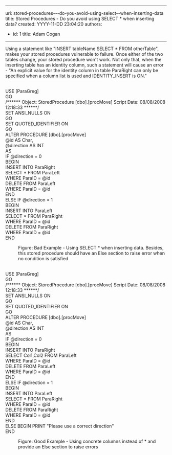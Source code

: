 

---
uri: stored-procedures---do-you-avoid-using-select--when-inserting-data
title: Stored Procedures - Do you avoid using SELECT * when inserting data?
created: YYYY-11-DD 23:04:20
authors:
  - id: 1
    title: Adam Cogan
---




<span class='intro'> ​Using a statement like &quot;INSERT tableName SELECT * FROM otherTable&quot;, makes your stored procedures vulnerable to failure. Once either of the two tables change, your stored procedure won't work. Not only that, when the inserting table has an identity column, such a statement will cause an error - &quot;An explicit value for the identity column in table ParaRight can only be specified when a column list is used and IDENTITY_INSERT is ON.&quot;<br><br> </span>

<p class="ssw15-rteElement-CodeArea">​USE [ParaGreg]<br>GO<br>/****** Object&#58; StoredProcedure [dbo].[procMove] Script Date&#58; 08/08/2008 12&#58;18&#58;33 ******/<br>SET ANSI_NULLS ON<br>GO<br>SET QUOTED_IDENTIFIER ON<br>GO<br>ALTER PROCEDURE [dbo].[procMove]<br>@id AS Char,<br>@direction AS INT<br>AS<br>IF @direction = 0<br>BEGIN<br> INSERT INTO ParaRight<br> SELECT * FROM ParaLeft<br> WHERE ParaID = @id<br> DELETE FROM ParaLeft<br> WHERE ParaID = @id<br>END<br>ELSE IF @direction = 1<br>BEGIN<br> INSERT INTO ParaLeft<br> SELECT * FROM ParaRight<br> WHERE ParaID = @id<br> DELETE FROM ParaRight<br> WHERE ParaID = @id<br>END</p><dd class="ssw15-rteElement-FigureBad">​Figure&#58;&#160;Bad Example -&#160;Using SELECT * when inserting data. Besides, this stored procedure should have an Else section to raise error when no condition is satisfied<br></dd><p class="ssw15-rteElement-CodeArea"><br>USE [ParaGreg]<br>GO<br>/****** Object&#58; StoredProcedure [dbo].[procMove] Script Date&#58; 08/08/2008 12&#58;18&#58;33 ******/<br>SET ANSI_NULLS ON<br>GO<br>SET QUOTED_IDENTIFIER ON<br>GO<br>ALTER PROCEDURE [dbo].[procMove]<br>@id AS Char,<br>@direction AS INT<br>AS<br>IF @direction = 0<br>BEGIN<br> INSERT INTO ParaRight<br> SELECT Col1,Col2 FROM ParaLeft<br> WHERE ParaID = @id<br> DELETE FROM ParaLeft<br> WHERE ParaID = @id<br>END<br>ELSE IF @direction = 1<br>BEGIN<br> INSERT INTO ParaLeft<br> SELECT * FROM ParaRight<br> WHERE ParaID = @id<br> DELETE FROM ParaRight<br> WHERE ParaID = @id<br>END<br>ELSE BEGIN PRINT &quot;Please use a correct direction&quot;<br> END</p><dd class="ssw15-rteElement-FigureGood">Figure&#58; Good Example -&#160;Using concrete columns instead of * and provide an Else section to raise errors​​<br></dd>


